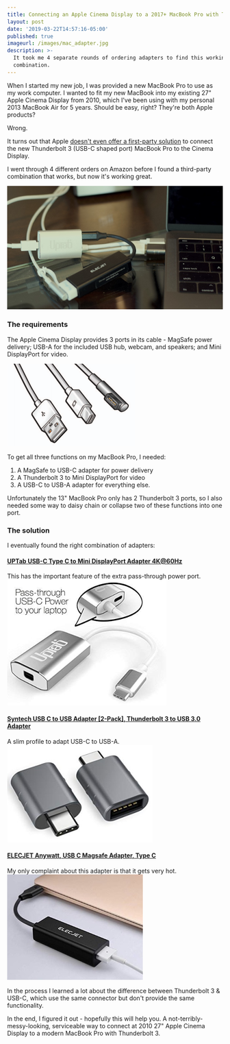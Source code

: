 ```yaml
---
title: Connecting an Apple Cinema Display to a 2017+ MacBook Pro with Thunderbolt 3
layout: post
date: '2019-03-22T14:57:16-05:00'
published: true
imageurl: /images/mac_adapter.jpg
description: >-
  It took me 4 separate rounds of ordering adapters to find this working
  combination.
---
```

When I started my new job, I was provided a new MacBook Pro to use as my work computer. I wanted to fit my new MacBook into my existing 27" Apple Cinema Display from 2010, which I've been using with my personal 2013 MacBook Air for 5 years. Should be easy, right? They're both Apple products?

Wrong.

It turns out that Apple [doesn't even offer a first-party solution](https://support.apple.com/en-us/HT207443) to connect the new Thunderbolt 3 (USB-C shaped port) MacBook Pro to the Cinema Display.

I went through 4 different orders on Amazon before I found a third-party combination that works, but now it's working great.


![null](/images/mac_adapter.jpg)

### The requirements

The Apple Cinema Display provides 3 ports in its cable - MagSafe power delivery; USB-A for the included USB hub, webcam, and speakers; and Mini DisplayPort for video.

![null](/images/cinemadisplayconnectors.png)

To get all three functions on my MacBook Pro, I needed:

1. A MagSafe to USB-C adapter for power delivery
2. A Thunderbolt 3 to Mini DisplayPort for video
3. A USB-C to USB-A adapter for everything else.

Unfortunately the 13" MacBook Pro only has 2 Thunderbolt 3 ports, so I also needed some way to daisy chain or collapse two of these functions into one port.

### The solution

I eventually found the right combination of adapters:

#### [UPTab USB-C Type C to Mini DisplayPort Adapter 4K@60Hz](https://www.amazon.com/gp/product/B01N4FQNYW)
This has the important feature of the extra pass-through power port.
![null](/images/uptab.png)

#### [Syntech USB C to USB Adapter [2-Pack], Thunderbolt 3 to USB 3.0 Adapter](https://www.amazon.com/gp/product/B07CVX3516/)
A slim profile to adapt USB-C to USB-A.
![null](/images/usbadapter.jpg)

#### [ELECJET Anywatt, USB C Magsafe Adapter, Type C ](https://www.amazon.com/gp/product/B075RZJS2Z)
My only complaint about this adapter is that it gets very hot.
![null](/images/poweradapter.jpg)


In the process I learned a lot about the difference between Thunderbolt 3 & USB-C, which use the same connector but don't provide the same functionality. 

In the end, I figured it out - hopefully this will help you. A not-terribly-messy-looking, serviceable way to connect at 2010 27" Apple Cinema Display to a modern MacBook Pro with Thunderbolt 3.
